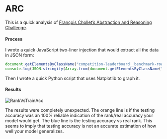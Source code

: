 # ARC

This is a quick analysis of [François Chollet’s Abstraction and Reasoning Challenge](https://www.kaggle.com/c/abstraction-and-reasoning-challenge/overview).



#### Process

I wrote a quick JavaScript two-liner injection that would extract all the data in JSON form:

```javascript
document.getElementsByClassName("competition-leaderboard__benchmark-row")[0].remove(); //Remove the sample_submission
console.log(JSON.stringify(Array.from(document.getElementsByClassName("competition-leaderboard__td-score")).map((x)=>parseFloat(x.innerText)))); //Log the rank and test accuracy data
```

Then I wrote a quick Python script that uses Natplotlib to graph it.



#### Results

![RankVsTrainAcc](C:\Users\maxim\Desktop\js\ARC\RankVsTestAcc.png)

The results were completely unexpected. The orange line is if the testing accuracy was an 100% reliable indication of the rank/real accuracy your model would get. The blue line is the testing accuracy vs real rank. This seems to imply that testing accuracy is not an accurate estimation of how well your model generalizes.